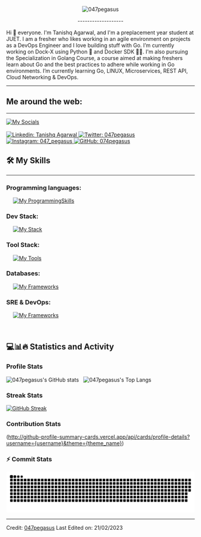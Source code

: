 <p align="center">
 <img alt="047pegasus" src="https://github.com/047pegasus/047pegasus/blob/baf3745efda2ab45bfd9f6834f423981943d6a84/.github/Flow%201%401x-60fps.gif" />
</p>
<p align="center">
-------------------
</p>

<p align="left">Hi 👋 everyone. I'm Tanishq Agarwal, and I'm a preplacement year student at JUET. I am a fresher who likes working in an agile environment on projects as a DevOps Engineer and I love building stuff with Go. I’m currently working on Dock-X using Python 🐍 and Docker SDK 👨‍💻. I'm also pursuing the Specialization in Golang Course, a course aimed at making freshers learn about Go and the best practices to adhere while working in Go environments. I’m currently learning Go, LINUX, Microservices, REST API, Cloud Networking & DevOps. 
</p>

-------------------

## Me around the web:
-------------------
[![My Socials](https://skillicons.dev/icons?i=linkedin,twitter,instagram,github,stackoverflow,devto,discord&perline=11)](https://skillicons.dev)
&emsp;
<br/><br/>
<a href="https://www.linkedin.com/in/tanishq-agarwal047/">
    ![Linkedin: Tanishq Agarwal](https://img.shields.io/badge/-TanishqAgarwal-blue?style=flat-square&logo=Linkedin&logoColor=white)
</a>
<a href="https://twitter.com/intent/follow?screen_name=047pegasus">
    ![Twitter: 047pegasus](https://img.shields.io/twitter/follow/047pegasus?style=social)
</a>
<a href="https://www.instagram.com/047_pegasus/">
    ![Instagram: 047_pegasus](https://img.shields.io/badge/-047pegasus-000?&logo=Instagram)
</a>
<a href="https://github.com/047pegasus">
    ![GitHub: 074pegasus](https://img.shields.io/github/followers/047pegasus?label=follow&style=social)
</a>

## 🛠️ My Skills
-------------------
### Programming languages:
&emsp;
[![My ProgrammingSkills](https://skillicons.dev/icons?i=go,py,cpp,bash,js,c,java,markdown&perline=11)](https://skillicons.dev)

### Dev Stack:
&emsp;
[![My Stack](https://skillicons.dev/icons?i=react,redux,svelte,next,nodejs,supabase,tailwind,materialui,electron,css,scss,html)](https://skillicons.dev)

### Tool Stack:
&emsp;
[![My Tools](https://skillicons.dev/icons?i=git,github,gitlab,firebase,docker,gradle,cmake,vscode,postman,powershell,netlify,androidstudio,arduino,replit,figma,ps,xd)](https://skillicons.dev)

### Databases:
&emsp;
[![My Frameworks](https://skillicons.dev/icons?i=postgres,mysql,sqlite,redis,mongo&perline=11)](https://skillicons.dev)

### SRE & DevOps:
&emsp;
[![My Frameworks](https://skillicons.dev/icons?i=linux,grafana,prometheus,jenkins,githubactions,kafka,docker,kubernetes,gcp,aws,azure,nginx,ansible&perline=15)](https://skillicons.dev)

&emsp;

## 💻📊🔥 Statistics and Activity

###  Profile Stats

<p align="left">
 <img alt="047pegasus's GitHub stats" src="https://github-readme-stats.vercel.app/api?username=047pegasus&theme=cobalt&show_icons=true&rank_icon=github&include_all_commits=true" />
&nbsp; 
 <img alt="047pegasus's Top Langs" src="https://github-readme-stats.vercel.app/api/top-langs/?username=047pegasus&layout=compact&theme=cobalt" />
</p>

###  Streak Stats

[![GitHub Streak](https://streak-stats.demolab.com?user=047pegasus&theme=vue-dark&card_width=496&fire=EB5454)](https://git.io/streak-stats)

###  Contribution Stats
(http://github-profile-summary-cards.vercel.app/api/cards/profile-details?username={username}&theme={theme_name})
### ⚡ Commit Stats
<p align="center">
<picture>
  <source media="(prefers-color-scheme: dark)" srcset="https://github.com/047pegasus/047pegasus/blob/output/github-snake-dark.svg">
  <source media="(prefers-color-scheme: light)" srcset="https://github.com/047pegasus/047pegasus/blob/output/github-snake-dark.svg">
  <img alt="github-snake" src="https://github.com/047pegasus/047pegasus/blob/output/github-snake-dark.svg">
</picture>
</p>

------
Credit: [047pegasus](https://github.com/047pegasus)
Last Edited on: 21/02/2023
